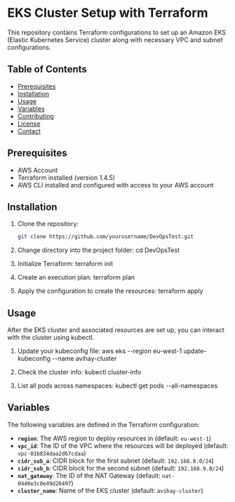 # EKS Cluster Setup with Terraform

This repository contains Terraform configurations to set up an Amazon EKS (Elastic Kubernetes Service) cluster along with necessary VPC and subnet configurations.

## Table of Contents
- [Prerequisites](#prerequisites)
- [Installation](#installation)
- [Usage](#usage)
- [Variables](#variables)
- [Contributing](#contributing)
- [License](#license)
- [Contact](#contact)

## Prerequisites
- AWS Account
- Terraform installed (version 1.4.5)
- AWS CLI installed and configured with access to your AWS account

## Installation
1. Clone the repository:
   ```bash
   git clone https://github.com/yourusername/DevOpsTest.git

2. Change directory into the project folder:
        cd DevOpsTest

3. Initialize Terraform:
        terraform init

4. Create an execution plan:
        terraform plan

5. Apply the configuration to create the resources:
        terraform apply

## Usage
After the EKS cluster and associated resources are set up, you can interact with the cluster using kubectl.

1. Update your kubeconfig file:
        aws eks --region eu-west-1 update-kubeconfig --name avihay-cluster

2. Check the cluster info:
        kubectl cluster-info

3. List all pods across namespaces:
        kubectl get pods --all-namespaces


## Variables

The following variables are defined in the Terraform configuration:

* **`region`**: The AWS region to deploy resources in (default: `eu-west-1`)
* **`vpc_id`**: The ID of the VPC where the resources will be deployed (default: `vpc-01b834daa2d67cdaa`)
* **`cidr_sub_a`**: CIDR block for the first subnet (default: `192.168.8.0/24`)
* **`cidr_sub_b`**: CIDR block for the second subnet (default: `192.168.9.0/24`)
* **`nat_gateway`**: The ID of the NAT Gateway (default: `nat-0440e3c0e49d26497`)
* **`cluster_name`**: Name of the EKS cluster (default: `avihay-cluster`)
